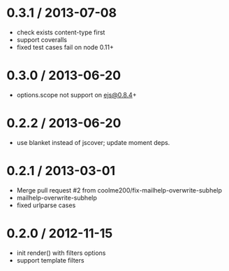 
0.3.1 / 2013-07-08 
==================

  * check exists content-type first
  * support coveralls
  * fixed test cases fail on node 0.11+

0.3.0 / 2013-06-20 
==================

  * options.scope not support on ejs@0.8.4+

0.2.2 / 2013-06-20 
==================

  * use blanket instead of jscover; update moment deps.

0.2.1 / 2013-03-01 
==================

  * Merge pull request #2 from coolme200/fix-mailhelp-overwrite-subhelp
  * mailhelp-overwrite-subhelp
  * fixed urlparse cases

0.2.0 / 2012-11-15 
==================

  * init render() with filters options
  * support template filters
